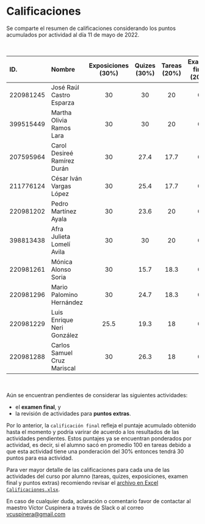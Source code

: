 # Calificaciones
Se comparte el resumen de calificaciones considerando los puntos acumulados por actividad al día 11 de mayo de 2022.

<br>

|ID.|Nombre|Exposiciones<br>(30%)|Quizes<br>(30%)|Tareas<br>(20%)|Examen final<br>(20%)|Ptos. extras<br>(+)|__Calificación final__|
|:---|:---|:---:|:---:|:---:|:---:|:---:|:---:|
|220981245|José Raúl Castro Esparza|30|30|20|0|10|__90.0__|
|399515449|Martha Olivia Ramos Lara|30|30|20|0|0|__80.0__|
|207595964|Carol Desireé Ramírez Durán|30|27.4|17.7|0|0|__75.2__|
|211776124|César Iván Vargas López|30|25.4|17.7|0|0|__73.2__|
|220981202|Pedro Martínez Ayala|30|23.6|20|0|0|__73.6__|
|398813438|Afra Julieta Lomelí Avila|30|30|20|0|0|__80.0__|
|220981261|Mónica Alonso Soria|30|15.7|18.3|0|0|__64.0__|
|220981296|Mario Palomino Hernández|30|24.7|18.3|0|0|__73.0__|
|220981229|Luis Enrique Neri González|25.5|19.3|18|0|0|__62.8__|
|220981288|Carlos Samuel Cruz Mariscal|30|26.3|18|0|5|__79.3__|

<br>

Aún se encuentran pendientes de considerar las siguientes actividades:
 - el __examen final__, y
 - la revisión de actividades para __puntos extras__.
 
Por lo anterior, la `calificación final` refleja el puntaje acumulado obtenido hasta el momento y podría varirar de acuerdo a los resultados de las actividades pendientes. Estos puntajes ya se encuentran ponderados por actividad, es decir, si el alumno sacó en promedio 100 en tareas debido a que esta actividad tiene una ponderación del 30% entonces tendrá 30 puntos para esa actividad.  

Para ver mayor detalle de las calificaciones para cada una de las actividades del curso por alumno (tareas, quizes, exposiciones, examen final y puntos extras) recomiendo revisar el [archivo en Excel `Calificaciones.xlsx`](https://github.com/vcuspinera/UDG_MCD_Project_Dev_II/blob/main/grades/Calificaciones.xlsx).  

En caso de cualquier duda, aclaración o comentario favor de contactar al maestro Víctor Cuspinera a través de Slack o al correo vcuspinera@gmail.com
